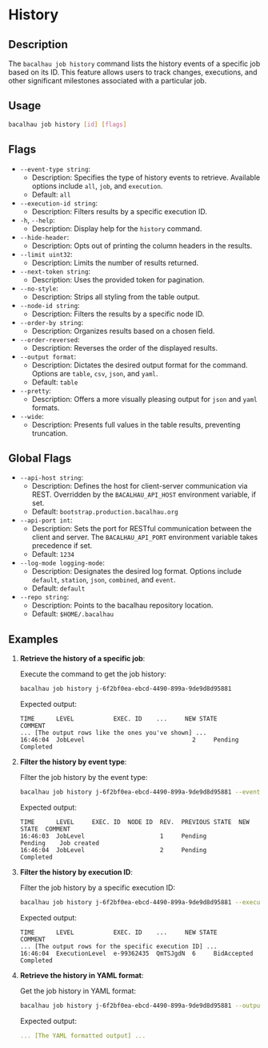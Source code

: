 # History

## Description

The `bacalhau job history` command lists the history events of a specific job based on its ID. This feature allows users to track changes, executions, and other significant milestones associated with a particular job.

## Usage

```bash
bacalhau job history [id] [flags]
```

## Flags

- `--event-type string`:
  - Description: Specifies the type of history events to retrieve. Available options include `all`, `job`, and `execution`.
  - Default: `all`
- `--execution-id string`:
  - Description: Filters results by a specific execution ID.
- `-h`, `--help`:
  - Description: Display help for the `history` command.
- `--hide-header`:
  - Description: Opts out of printing the column headers in the results.
- `--limit uint32`:
  - Description: Limits the number of results returned.
- `--next-token string`:
  - Description: Uses the provided token for pagination.
- `--no-style`:
  - Description: Strips all styling from the table output.
- `--node-id string`:
  - Description: Filters the results by a specific node ID.
- `--order-by string`:
  - Description: Organizes results based on a chosen field.
- `--order-reversed`:
  - Description: Reverses the order of the displayed results.
- `--output format`:
  - Description: Dictates the desired output format for the command. Options are `table`, `csv`, `json`, and `yaml`.
  - Default: `table`
- `--pretty`:
  - Description: Offers a more visually pleasing output for `json` and `yaml` formats.
- `--wide`:
  - Description: Presents full values in the table results, preventing truncation.

## Global Flags

- `--api-host string`:
  - Description: Defines the host for client-server communication via REST. Overridden by the `BACALHAU_API_HOST` environment variable, if set.
  - Default: `bootstrap.production.bacalhau.org`
- `--api-port int`:
  - Description: Sets the port for RESTful communication between the client and server. The `BACALHAU_API_PORT` environment variable takes precedence if set.
  - Default: `1234`
- `--log-mode logging-mode`:
  - Description: Designates the desired log format. Options include `default`, `station`, `json`, `combined`, and `event`.
  - Default: `default`
- `--repo string`:
  - Description: Points to the bacalhau repository location.
  - Default: `$HOME/.bacalhau`

## Examples

1.  **Retrieve the history of a specific job**:

    Execute the command to get the job history:

    ```bash
    bacalhau job history j-6f2bf0ea-ebcd-4490-899a-9de9d8d95881
    ```

    Expected output:

    ```plaintext
    TIME      LEVEL           EXEC. ID    ...     NEW STATE          COMMENT
    ... [The output rows like the ones you've shown] ...
    16:46:04  JobLevel                              2     Pending            Completed
    ```

2.  **Filter the history by event type**:

    Filter the job history by the event type:

    ```bash
    bacalhau job history j-6f2bf0ea-ebcd-4490-899a-9de9d8d95881 --event-type job
    ```

    Expected output:

    ```plaintext
    TIME      LEVEL     EXEC. ID  NODE ID  REV.  PREVIOUS STATE  NEW STATE  COMMENT
    16:46:03  JobLevel                     1     Pending         Pending    Job created
    16:46:04  JobLevel                     2     Pending         Completed
    ```

3.  **Filter the history by execution ID**:

    Filter the job history by a specific execution ID:

    ```bash
    bacalhau job history j-6f2bf0ea-ebcd-4490-899a-9de9d8d95881 --execution-id e-99362435
    ```

    Expected output:

    ```plaintext
    TIME      LEVEL           EXEC. ID    ...     NEW STATE          COMMENT
    ... [The output rows for the specific execution ID] ...
    16:46:04  ExecutionLevel  e-99362435  QmTSJgdN  6     BidAccepted        Completed
    ```

4.  **Retrieve the history in YAML format**:

    Get the job history in YAML format:

    ```bash
    bacalhau job history j-6f2bf0ea-ebcd-4490-899a-9de9d8d95881 --output yaml
    ```

    Expected output:

    ```yaml
    ... [The YAML formatted output] ...
    ```
